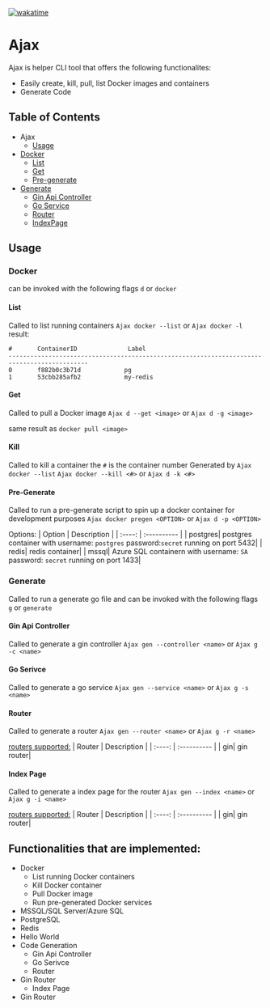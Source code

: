 [![wakatime](https://wakatime.com/badge/user/d590b0ec-4cf4-4459-97f5-00b384f4b2c0/project/4f244cfd-f129-47d6-9f90-1d396ae223ee.svg)](https://wakatime.com/badge/user/d590b0ec-4cf4-4459-97f5-00b384f4b2c0/project/4f244cfd-f129-47d6-9f90-1d396ae223ee)
# Ajax

Ajax is helper CLI tool that offers the following functionalites: 
- Easily create, kill, pull, list Docker images and containers
- Generate Code

## Table of Contents
- Ajax
  - [Usage](#usage)
- [Docker](#docker)
  - [List](#list)
  - [Get](#get)
  - [Pre-generate](#pre-generate)
- [Generate](#generate)
  - [Gin Api Controller](#gin-api-controller)
  - [Go Service](#go-serivce)
  - [Router](#router)
  - [IndexPage](#index-page)

## Usage
### Docker
can be invoked with the following flags `d` or `docker`
#### List 
Called to list running containers
`Ajax docker --list` or `Ajax docker -l`
result:
```
#       ContainerID              Label
--------------------------------------------------------------------------------------------
0       f882b0c3b71d            pg
1       53cbb285afb2            my-redis
```
#### Get
Called to pull a Docker image
`Ajax d --get <image>` or `Ajax d -g <image>`

same result as `docker pull <image>`

#### Kill
Called to kill a container the `#` is the container number Generated by `Ajax docker --list`
`Ajax docker --kill <#>` or `Ajax d -k <#>`

#### Pre-Generate
Called to run a pre-generate script to spin up a docker container for development purposes
`Ajax docker pregen <OPTION>` or `Ajax d -p <OPTION>`

Options:
| Option | Description |
| :----: | :---------- |
| postgres| postgres container with username: `postgres` password:`secret` running on port 5432|
| redis| redis container|
| mssql| Azure SQL containern with username: `SA` password: `secret` running on port 1433|

### Generate
Called to run a generate go file and can be invoked with the following flags `g` or `generate`

#### Gin Api Controller
Called to generate a gin controller
`Ajax gen --controller <name>` or `Ajax g -c <name>`

#### Go Serivce
Called to generate a go service
`Ajax gen --service <name>` or `Ajax g -s <name>`

#### Router
Called to generate a router
`Ajax gen --router <name>` or `Ajax g -r <name>`

<u>routers supported:</u>
| Router | Description |
| :----: | :---------- |
| gin| gin router|

#### Index Page
Called to generate a index page for the router
`Ajax gen --index <name>` or `Ajax g -i <name>`

<u>routers supported:</u>
| Router | Description |
| :----: | :---------- |
| gin| gin router|

## Functionalities that are implemented:
- Docker
  - List running Docker containers
  - Kill Docker container
  - Pull Docker image
  - Run pre-generated Docker services
- MSSQL/SQL Server/Azure SQL
- PostgreSQL
- Redis
- Hello World
- Code Generation
  - Gin Api Controller
  - Go Serivce
  - Router
- Gin Router
  - Index Page
- Gin Router